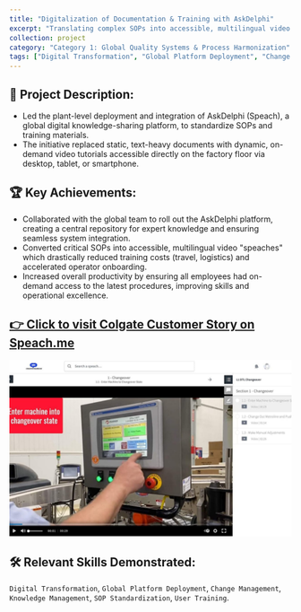 ```yaml
---
title: "Digitalization of Documentation & Training with AskDelphi"
excerpt: "Translating complex SOPs into accessible, multilingual video tutorials, driving user adoption, and demonstrating value through reduced training costs and accelerated onboarding."
collection: project
category: "Category 1: Global Quality Systems & Process Harmonization"
tags: ["Digital Transformation", "Global Platform Deployment", "Change Management", "Knowledge Management", "SOP Standardization", "User Training"]
---
```


## 📄 Project Description: 
- Led the plant-level deployment and integration of AskDelphi (Speach), a global digital knowledge-sharing platform, to standardize SOPs and training materials.
- The initiative replaced static, text-heavy documents with dynamic, on-demand video tutorials accessible directly on the factory floor via desktop, tablet, or smartphone.

## 🏆 Key Achievements: 
- Collaborated with the global team to roll out the AskDelphi platform, creating a central repository for expert knowledge and ensuring seamless system integration.
- Converted critical SOPs into accessible, multilingual video "speaches" which drastically reduced training costs (travel, logistics) and accelerated operator onboarding.
- Increased overall productivity by ensuring all employees had on-demand access to the latest procedures, improving skills and operational excellence.

## [👉 Click to visit Colgate Customer Story on Speach.me](https://speach.me/customer-stories/colgate)
![Training Image](/images/Askdelphi-1.jpg)

## 🛠️ Relevant Skills Demonstrated: 
`Digital Transformation`, `Global Platform Deployment`, `Change Management`, `Knowledge Management`, `SOP Standardization`, `User Training`.
